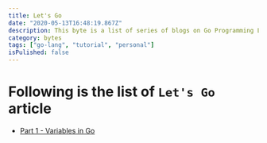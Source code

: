 ```yaml
---
title: Let's Go
date: "2020-05-13T16:48:19.867Z"
description: This byte is a list of series of blogs on Go Programming Language.
category: bytes
tags: ["go-lang", "tutorial", "personal"]
isPulished: false
---
```


# Following is the list of `Let's Go` article

- [Part 1 - Variables in Go](/bytes/lets-go/part-1/)

